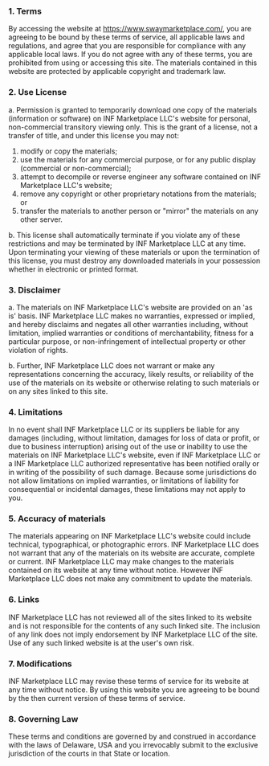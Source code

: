 ### 1. Terms

   By accessing the website at https://www.swaymarketplace.com/, you are agreeing to be bound by these terms of service, all applicable laws and regulations, and agree that you are responsible for compliance with any applicable local laws. If you do not agree with any of these terms, you are prohibited from using or accessing this site. The materials contained in this website are protected by applicable copyright and trademark law.

### 2. Use License

  a. Permission is granted to temporarily download one copy of the materials (information or software) on INF Marketplace LLC's website for personal, non-commercial transitory viewing only. This is the grant of a license, not a transfer of title, and under this license you may not:

  1. modify or copy the materials;
  2. use the materials for any commercial purpose, or for any public display (commercial or non-commercial);
  3. attempt to decompile or reverse engineer any software contained on INF Marketplace LLC's website;
  4. remove any copyright or other proprietary notations from the materials; or
  5. transfer the materials to another person or "mirror" the materials on any other server.

  b. This license shall automatically terminate if you violate any of these restrictions and may be terminated by INF Marketplace LLC at any time. Upon terminating your viewing of these materials or upon the termination of this license, you must destroy any downloaded materials in your possession whether in electronic or printed format.

### 3. Disclaimer

  a. The materials on INF Marketplace LLC's website are provided on an 'as is' basis. INF Marketplace LLC makes no warranties, expressed or implied, and hereby disclaims and negates all other warranties including, without limitation, implied warranties or conditions of merchantability, fitness for a particular purpose, or non-infringement of intellectual property or other violation of rights.

  b. Further, INF Marketplace LLC does not warrant or make any representations concerning the accuracy, likely results, or reliability of the use of the materials on its website or otherwise relating to such materials or on any sites linked to this site.

### 4. Limitations
  
  In no event shall INF Marketplace LLC or its suppliers be liable for any damages (including, without limitation, damages for loss of data or profit, or due to business interruption) arising out of the use or inability to use the materials on INF Marketplace LLC's website, even if INF Marketplace LLC or a INF Marketplace LLC authorized representative has been notified orally or in writing of the possibility of such damage. Because some jurisdictions do not allow limitations on implied warranties, or limitations of liability for consequential or incidental damages, these limitations may not apply to you.

### 5. Accuracy of materials

  The materials appearing on INF Marketplace LLC's website could include technical, typographical, or photographic errors. INF Marketplace LLC does not warrant that any of the materials on its website are accurate, complete or current. INF Marketplace LLC may make changes to the materials contained on its website at any time without notice. However INF Marketplace LLC does not make any commitment to update the materials.

### 6. Links

  INF Marketplace LLC has not reviewed all of the sites linked to its website and is not responsible for the contents of any such linked site. The inclusion of any link does not imply endorsement by INF Marketplace LLC of the site. Use of any such linked website is at the user's own risk.

### 7. Modifications

  INF Marketplace LLC may revise these terms of service for its website at any time without notice. By using this website you are agreeing to be bound by the then current version of these terms of service.

### 8. Governing Law

  These terms and conditions are governed by and construed in accordance with the laws of Delaware, USA and you irrevocably submit to the exclusive jurisdiction of the courts in that State or location.

